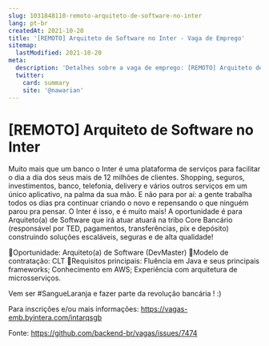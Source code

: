 ```yaml
---
slug: 1031848110-remoto-arquiteto-de-software-no-inter
lang: pt-br
createdAt: 2021-10-20
title: '[REMOTO] Arquiteto de Software no Inter - Vaga de Emprego'
sitemap:
  lastModified: 2021-10-20
meta:
  description: 'Detalhes sobre a vaga de emprego: [REMOTO] Arquiteto de Software no Inter'
  twitter:
    card: summary
    site: '@nawarian'
---
```


# [REMOTO] Arquiteto de Software no Inter

Muito mais que um banco o Inter é uma plataforma de serviços para facilitar o dia a dia dos seus mais de 12 milhões de clientes. Shopping, seguros, investimentos, banco, telefonia, delivery e vários outros serviços em um único aplicativo, na palma da sua mão. E não para por aí: a gente trabalha todos os dias pra continuar criando o novo e repensando o que ninguém parou pra pensar.
O Inter é isso, e é muito mais! A oportunidade é para Arquiteto(a) de Software que irá atuar atuará na tribo Core Bancário (responsável por TED, pagamentos, transferências, pix e depósito) construindo soluções escaláveis, seguras e de alta qualidade!

📌Oportunidade: Arquiteto(a) de Software (DevMaster)
📌Modelo de contratação: CLT
📌Requisitos principais: Fluência em Java e seus principais frameworks;
Conhecimento em AWS; Experiência com arquitetura de microsserviços. 

Vem ser #SangueLaranja e fazer parte da revolução bancária ! :)

Para inscrições e/ou mais informações:
https://vagas-emb.byintera.com/intarqsgb



Fonte: https://github.com/backend-br/vagas/issues/7474